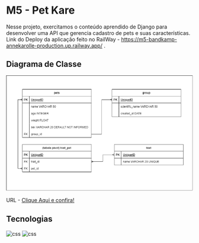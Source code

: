 # M5 - Pet Kare

Nesse projeto, exercitamos o conteúdo aprendido de Django para desenvolver uma API que gerencia cadastro de pets e suas características.
Link do Deploy da aplicação feito no RailWay - <a href="https://m5-bandkamp-annekarolle-production.up.railway.app/ ">https://m5-bandkamp-annekarolle-production.up.railway.app/ </a>. 

## Diagrama de Classe
![Screenshot](pet_kare.drawio.png)

URL - <a href="https://drive.google.com/file/d/1MOcVGDLl3uWbnw8CWAPfms7OhFaHPvfJ/view?usp=share_link">Clique Aqui e confira!</a>

## Tecnologias

<div>
<img align="center" alt="css" src="https://img.shields.io/badge/Python-3776AB?style=for-the-badge&logo=python&logoColor=white">
<img align="center" alt="css" src="https://img.shields.io/badge/Django-092E20?style=for-the-badge&logo=django&logoColor=white">
</div>




